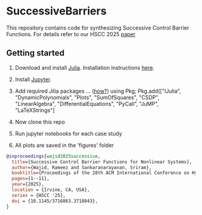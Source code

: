 # SuccessiveBarriers
This repository contains code for synthesizing Successive Control Barrier Functions. For details refer to our HSCC 2025 [paper](https://dl.acm.org/doi/pdf/10.1145/3716863.3718043)
## Getting started
1. Download and install [Julia](https://julialang.org/). Installation instructions [here](https://docs.julialang.org/en/v1/manual/installation/).
2. Install [Jupyter](https://jupyter.org/).
3. Add required Jilia packages ... ([how?](https://docs.julialang.org/en/v1/stdlib/Pkg/))
   using Pkg;
   Pkg.add(["IJulia", "DynamicPolynomials", "Plots", "SumOfSquares", "CSDP", "LinearAlgebra", "DifferentialEquations", "PyCall", "JuMP", "LaTeXStrings"]
   
4. Now clone this repo
5. Run jupyter notebooks for each case study
6. All plots are saved in the 'figures' folder

```bibtex
@inproceedings{wajid2025successive,
  title={Successive Control Barrier Functions for Nonlinear Systems},
  author={Wajid, Rameez and Sankaranarayanan, Sriram},
  booktitle={Proceedings of the 28th ACM International Conference on Hybrid Systems: Computation and Control},
  pages={1--11},
  year={2025},
  location = {Irvine, CA, USA},
  series = {HSCC '25},
  doi = {10.1145/3716863.3718043},
}
```
